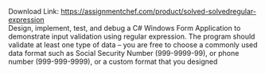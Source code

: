 Download Link: https://assignmentchef.com/product/solved-solvedregular-expression
<br>
Design, implement, test, and debug a C# Windows Form Application to demonstrate input validation using regular expression. The program should validate at least one type of data – you are free to choose a commonly used data format such as Social Security Number (999-9999-99), or phone number (999-999-9999), or a custom format that you designed